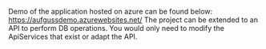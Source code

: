 Demo of the application hosted on azure can be found below:
https://aufgussdemo.azurewebsites.net/
The project can be extended to an API to perform DB operations.
You would only need to modify the ApiServices that exist or adapt the API.
